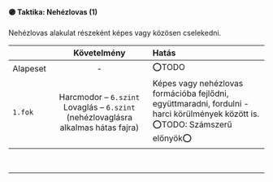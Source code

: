 #### 🟣 Taktika: Nehézlovas (1)

Nehézlovas alakulat részeként képes vagy közösen cselekedni.

|          |                                                Követelmény                                                 | Hatás                                                                                                                              |
|:-------- |:----------------------------------------------------------------------------------------------------------:|:---------------------------------------------------------------------------------------------------------------------------------- |
| Alapeset |                                                     -                                                      | ⭕TODO                                                                                                                             |
| `1.fok`  | Harcmodor&nbsp;–&nbsp;`6.szint`<br />Lovaglás&nbsp;–&nbsp;`6.szint` (nehézlovaglásra alkalmas hátas fajra) | Képes vagy nehézlovas formációba fejlődni, együttmaradni, fordulni - harci körülmények között is.<br />⭕TODO: Számszerű előnyök⭕ |

<br />

---
